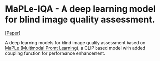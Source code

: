 # MaPLe-IQA - A deep learning model for blind image quality assessment.

[[Paper]](https://ieeexplore.ieee.org/document/10402183)

A deep learning models for blind image quality assessment based on [MaPLe (Multimodal Promt Learning)](https://arxiv.org/pdf/2210.03117.pdf), a CLIP based
model with added coupling function for performance enhancement.